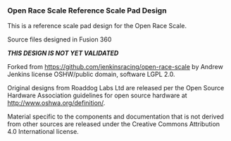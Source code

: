 ### Open Race Scale Reference Scale Pad Design


This is a reference scale pad design for the Open Race Scale.

Source files designed in Fusion 360

***THIS DESIGN IS NOT YET VALIDATED***


Forked from https://github.com/jenkinsracing/open-race-scale by Andrew Jenkins license OSHW/public domain, software LGPL 2.0.


Original designs from Roaddog Labs Ltd are released per the Open Source
Hardware Association guidelines for open source hardware at
http://www.oshwa.org/definition/.

Material specific to the components and documentation that is not
derived from other sources are released under the Creative Commons
Attribution 4.0 International license.